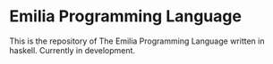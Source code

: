 # Emilia Programming Language

This is the repository of The Emilia Programming Language written in haskell.
Currently in development.